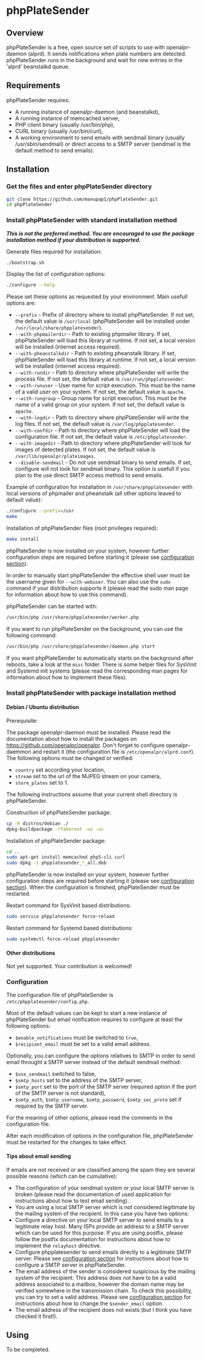 # phpPlateSender

## Overview

phpPlateSender is a free, open source set of scripts to use with openalpr-daemon (alprd). It sends notifications when plate numbers are detected. phpPlateSender runs in the background and wait for new entries in the 'alprd' beanstalkd queue.

## Requirements

phpPlateSender requires:
- A running instance of openalpr-daemon (and beanstalkd),
- A running instance of memcached server,
- PHP client binary (usually /usr/bin/php),
- CURL binary (usually /usr/bin/curl),
- A working environment to send emails with sendmail binary (usually /usr/sbin/sendmail) or direct access to a SMTP server (sendmail is the default method to send emails).

## Installation

### Get the files and enter phpPlateSender directory

```bash
git clone https://github.com/manupap1/phpPlateSender.git
cd phpPlateSender
```

### Install phpPlateSender with standard installation method

***This is not the preferred method.
You are encouraged to use the package installation method if your distribution is supported.***

Generate files required for installation:
```bash
./bootstrap.sh
```
Display the list of configuration options:
```bash
./configure --help
```
Please set these options as requested by your environment. Main usefull options are:
- `--prefix` - Prefix of directory where to install phpPlateSender. If not set, the default value is `/usr/local` (phpPlateSender will be installed under `/usr/local/share/phpplatesender`).
- `--with-phpmailerdir` - Path to existing phpmailer library. If set, phpPlateSender will load this library at runtime. If not set, a local version will be installed (internet access required).
- `--with-pheanstalkdir` - Path to existing pheanstalk library. If set, phpPlateSender will load this library at runtime. If not set, a local version will be installed (internet access required).
- `--with-rundir` - Path to directory where phpPlateSender will write the process file. If not set, the default value is `/var/run/phpplatesender`.
- `--with-runuser` - User name for script execution. This must be the name of a valid user on your system. If not set, the default value is `apache`.
- `--with-rungroup` - Group name for script execution. This must be the name of a valid group on your system. If not set, the default value is `apache`.
- `--with-logdir` - Path to directory where phpPlateSender will write the log files. If not set, the default value is `/var/log/phpplatesender`.
- `--with-confdir` - Path to directory where phpPlateSender will load the configuration file. If not set, the default value is `/etc/phpplatesender`.
- `--with-imagedir` - Path to directory where phpPlateSender will look for images of detected plates. If not set, the default value is `/var/lib/openalpr/plateimages`.
- `--disable-sendmail` - Do not use sendmail binary to send emails. If set, configure will not look for sendmail binary. This option is usefull if you plan to the use direct SMTP access method to send emails.

Example of configuration for installation in `/usr/share/phpplatesender` with local versions of phpmailer and pheanstalk (all other options leaved to default value):
```bash
./configure --prefix=/usr
make
```
Installation of phpPlateSender files (root privileges required):
```bash
make install
```
phpPlateSender is now installed on your system, however further configuration steps are required before starting it (please see [configuration section](https://github.com/manupap1/phpPlateSender#configuration)).

In order to manually start phpPlateSender the effective shell user must be the username given for `--with-webuser`.
You can also use the `sudo` command if your distribution supports it (please read the sudo man page for information about how to use this command).

phpPlateSender can be started with:
```bash
/usr/bin/php /usr/share/phpplatesender/worker.php
```
If you want to run phpPlateSender on the background, you can use the following command:
```bash
/usr/bin/php /usr/share/phpplatesender/daemon.php start
```
If you want phpPlateSender to automatically starts on the background after reboots, take a look at the `misc` folder.
There is some helper files for SysVinit and Systemd init systems (please read the corresponding man pages for information about how to implement these files).

### Install phpPlateSender with package installation method

#### Debian / Ubuntu distribution

Prerequisite:

The package openalpr-daemon must be installed. Please read the documentation about how to install the packages on https://github.com/openalpr/openalpr.
Don't forget to configure openalpr-daemmon and restart it (the configuration file is `/etc/openalpr/alprd.conf`). The following options must be changed or verified:
- `country` set according your location,
- `stream` set to the url of the MJPEG stream on your camera,
- `store_plates` set to 1.

The following instructions assume that your current shell directory is phpPlateSender.

Construction of phpPlateSender package:
```bash
cp -R distros/debian ./
dpkg-buildpackage -rfakeroot -us -uc
```
Installation of phpPlateSender package:
```bash
cd ..
sudo apt-get install memcached php5-cli curl
sudo dpkg -i phpplatesender_*_all.deb
```
phpPlateSender is now installed on your system, however further configuration steps are required before starting it (please see [configuration section](https://github.com/manupap1/phpPlateSender#configuration)).
When the configuration is finished, phpPlateSender must be restarted.

Restart command for SysVinit based distributions:
```bash
sudo service phpplatesender force-reload
```
Restart command for Systemd based distributions:
```bash
sudo systemctl force-reload phpplatesender
```

#### Other distributions

Not yet supported.
Your contribution is welcomed!

### Configuration

The configuration file of phpPlateSender is `/etc/phpplatesender/config.php`.

Most of the default values can be kept to start a new instance of phpPlateSender but email notification requires to configure at least the following options:
- `$enable_notifications` must be switched to `true`,
- `$recipient_email` must be set to a valid email address.

Optionally, you can configure the options relatives to SMTP in order to send email throught a SMTP server instead of the default sendmail method:
- `$use_sendmail` switched to false,
- `$smtp_hosts` set to the address of the SMTP server,
- `$smtp_port` set to the port of the SMTP server (required option if the port of the SMTP server is not standard),
- `$smtp_auth`, `$smtp_username`, `$smtp_password`, `$smtp_sec_proto` set if required by the SMTP server.

For the meaning of other options, please read the comments in the configuration file.

After each modification of options in the configuration file, phpPlateSender must be restarted for the changes to take effect.

#### Tips about email sending

If emails are not received or are classified among the spam they are several possible reasons (which can be cumulative):
- The configuration of your sendmail system or your local SMTP server is broken (please read the documentation of used application for instructions about how to test email sending).
- You are using a local SMTP server which is not considered legitimate by the mailing system of the recipient. In this case you have two options:
 - Configure a directive on your local SMTP server to send emails to a legitimate relay host. Many ISPs provide an address to a SMTP server which can be used for this purpose. If you are using postfix, please follow the postfix documentation for instructions about how to implement the `relayhost` directive.
 - Configure phpplatesender to send emails directly to a legitimate SMTP server. Please see [configuration section](https://github.com/manupap1/phpPlateSender#configuration) for instructions about how to configure a SMTP server in phpPlateSender.
- The email address of the sender is considered suspicious by the mailing system of the recipient. This address does not have to be a valid address associated to a mailbox, however the domain name may be verified somewhere in the transmission chain. To check this possibility, you can try to set a valid address. Please see [configuration section](https://github.com/manupap1/phpPlateSender#configuration) for instructions about how to change the `$sender_email` option.
- The email address of the recipient does not exists (but I think you have checked it first!).

## Using

To be completed.
